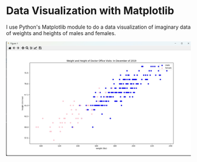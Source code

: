 # Data Visualization with Matplotlib

I use Python's Matplotlib module to do a data visualization of imaginary data of weights and heights of males and females.  

![weight-height-figure](https://github.com/david125tran/Matplotlib/blob/main/weight-height/example-image.jpg)
